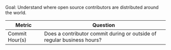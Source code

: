 
Goal: Understand where open source contributors are distributed around the world.


Metric | Question
--- | ---
Commit Hour(s) | Does a contributor commit during or outside of regular business hours? 
